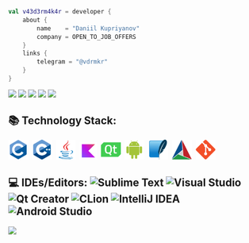 
```kotlin
val v43d3rm4k4r = developer {
    about {
        name    = "Daniil Kupriyanov"
        company = OPEN_TO_JOB_OFFERS
    }
    links {
        telegram = "@vdrmkr"
    }
}
```

![](https://github-profile-summary-cards.vercel.app/api/cards/profile-details?username=v43d3rm4k4r&theme=monokai)
![](https://github-profile-summary-cards.vercel.app/api/cards/most-commit-language?username=v43d3rm4k4r&theme=monokai)
![](https://github-profile-summary-cards.vercel.app/api/cards/repos-per-language?username=v43d3rm4k4r&theme=monokai)
![](https://github-profile-summary-cards.vercel.app/api/cards/stats?username=v43d3rm4k4r&theme=monokai)
![](https://github-profile-summary-cards.vercel.app/api/cards/productive-time?username=v43d3rm4k4r&theme=monokai&utcOffset=3)

## 📚 Technology Stack:
<div>
  <img src="https://github.com/devicons/devicon/blob/master/icons/c/c-original.svg" title="C" alt="c" width="40" height="40"/>&nbsp;
  <img src="https://github.com/devicons/devicon/blob/master/icons/cplusplus/cplusplus-original.svg" title="C++" alt="cplusplus" width="40" height="40"/>&nbsp;
  <img src="https://github.com/devicons/devicon/blob/master/icons/java/java-original.svg" title="Java" alt="Java" width="40" height="40"/>&nbsp;
  <img src="https://github.com/devicons/devicon/blob/master/icons/kotlin/kotlin-original.svg" title="Kotlin" alt="Kotlin" width="35" height="35"/>&nbsp;
  <!--<img src="https://cdn.jsdelivr.net/gh/devicons/devicon/icons/kotlin/kotlin-plain.svg" title="Kotlin" alt="Kotlin" width="40" height="40"/>-->
  <img src="https://github.com/devicons/devicon/blob/master/icons/qt/qt-original.svg" title="Qt" alt="Qt" width="40" height="40"/>&nbsp;
  <img src="https://github.com/devicons/devicon/blob/master/icons/android/android-original.svg" title="Android" alt="Android" width="40" height="40"/>&nbsp;
  <img src="https://github.com/devicons/devicon/blob/master/icons/sqlite/sqlite-original.svg" title="SQLite" alt="SQLite" width="40" height="40"/>&nbsp;
  <!-- <img src="https://github.com/devicons/devicon/blob/master/icons/firebase/firebase-plain.svg" title="Firebase" alt="Firebase" width="40" height="40"/>&nbsp; -->
  <img src="https://github.com/devicons/devicon/blob/master/icons/cmake/cmake-original.svg" title="CMake" alt="CMake" width="40" height="40"/>&nbsp;
  <!-- <img src="https://github.com/devicons/devicon/blob/master/icons/gradle/gradle-plain.svg" title="Gradle" alt="Gradle" width="40" height="40"/>&nbsp; -->
  <img src="https://github.com/devicons/devicon/blob/master/icons/git/git-original.svg" title="git" alt="git" width="40" height="40"/>&nbsp;
</div>
<!-- ![C](https://img.shields.io/badge/C-%23575757.svg?style=Flat&logo=c&logoColor=white) ![C++](https://img.shields.io/badge/C++-%2300599C.svg?style=Flat&logo=c%2B%2B&logoColor=white) ![Java](https://img.shields.io/badge/Java-%23ED8B00.svg?style=Flat&logo=openjdk&logoColor=white) ![Kotlin](https://img.shields.io/badge/Kotlin-%237F52FF.svg?style=Flat&logo=kotlin&logoColor=white) -->

<!--## 📚 Frameworks: ![Qt](https://img.shields.io/badge/Qt-%2361AB17.svg?style=Flat&logo=Qt&logoColor=white) -->

## 💻 IDEs/Editors: ![Sublime Text](https://img.shields.io/badge/Sublime_Text-%23575757.svg?style=Flat&logo=sublime-text&logoColor=important) ![Visual Studio](https://img.shields.io/badge/Visual%20Studio-5C2D91.svg?style=Flat&logo=visual-studio&logoColor=white) ![Qt Creator](https://img.shields.io/badge/Qt%20Creator-%2361AB17.svg?style=Flat&logo=Qt&logoColor=white) ![CLion](https://img.shields.io/badge/CLion-%2322b57e?style=Flat&logo=clion&logoColor=white) ![IntelliJ IDEA](https://img.shields.io/badge/IntelliJ_IDEA-%233a50c9.svg?style=Flat&logo=intellij-idea&logoColor=white) ![Android Studio](https://img.shields.io/badge/Android%20Studio-3DDC84.svg?style=Flat&logo=android-studio&logoColor=white)

<!-- ## 🥅 Other: ![CMake](https://img.shields.io/badge/CMake-%23008FBA.svg?style=Flat&logo=cmake&logoColor=white) ![Gradle](https://img.shields.io/badge/Gradle-02303A.svg?style=Flat&logo=Gradle&logoColor=white) ![SQLite](https://img.shields.io/badge/SQLite-%2307405e.svg?style=Flat&logo=sqlite&logoColor=white) -->

![](https://komarev.com/ghpvc/?username=v43d3rm4k4r)
